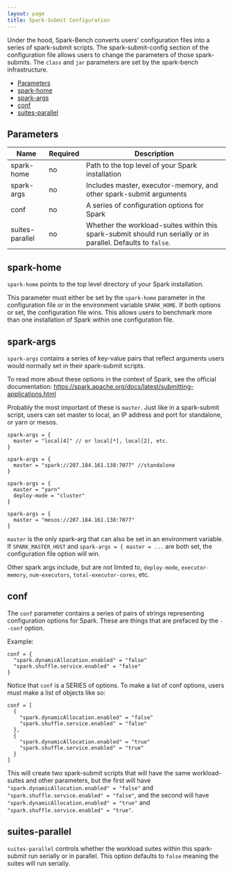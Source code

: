 ```yaml
---
layout: page
title: Spark-Submit Configuration
---
```


Under the hood, Spark-Bench converts users' configuration files into a series of spark-submit scripts.
The spark-submit-config section of the configuration file allows users to change the parameters of 
those spark-submits. The `class` and `jar` parameters are set by the spark-bench infrastructure. 

<!-- START doctoc generated TOC please keep comment here to allow auto update -->
<!-- DON'T EDIT THIS SECTION, INSTEAD RE-RUN doctoc TO UPDATE -->


- [Parameters](#parameters)
- [spark-home](#spark-home)
- [spark-args](#spark-args)
- [conf](#conf)
- [suites-parallel](#suites-parallel)

<!-- END doctoc generated TOC please keep comment here to allow auto update -->

## Parameters

| Name    | Required | Description |  
| ---------- | ----- | --- |    
| spark-home  | no | Path to the top level of your Spark installation |  
| spark-args  | no | Includes master, executor-memory, and other spark-submit arguments |  
| conf        | no | A series of configuration options for Spark |  
| suites-parallel | no | Whether the workload-suites within this spark-submit should run serially or in parallel. Defaults to `false`. |   

## spark-home

`spark-home` points to the top level directory of your Spark installation. 

This parameter must either be set by the `spark-home` parameter in the configuration file
or in the environment variable `SPARK_HOME`. If both options or set, the configuration file
wins. This allows users to benchmark more than one installation of Spark within one configuration file.

## spark-args

`spark-args` contains a series of key-value pairs that reflect arguments users would normally set in their spark-submit scripts.

To read more about these options in the context of Spark, see the official documentation: <https://spark.apache.org/docs/latest/submitting-applications.html>

Probably the most important of these is `master`. Just like in a spark-submit script, users can set master to local, an IP address and port for standalone, or yarn or mesos.

```hocon
spark-args = {
  master = "local[4]" // or local[*], local[2], etc.
}
```
```hocon
spark-args = {
  master = "spark://207.184.161.138:7077" //standalone
}
```
```hocon
spark-args = {
  master = "yarn"
  deploy-mode = "cluster"
}
```
```hocon
spark-args = {
  master = "mesos://207.184.161.138:7077"
}
```

`master` is the only spark-arg that can also be set in an environment variable. If `SPARK_MASTER_HOST` and `spark-args = { master = ...` 
are both set, the configuration file option will win.

Other spark args include, but are not limited to, `deploy-mode`, `executor-memory`, `num-executors`, `total-executor-cores`, etc.

## conf

The `conf` parameter contains a series of pairs of strings representing configuration options for Spark. 
These are things that are prefaced by the `--conf` option. 

Example:
```hocon
conf = {
  "spark.dynamicAllocation.enabled" = "false"
  "spark.shuffle.service.enabled" = "false"
}
``` 

Notice that `conf` is a SERIES of options. To make a list of conf options, users must make a list of objects like so:
```hocon
conf = [
  {
    "spark.dynamicAllocation.enabled" = "false"
    "spark.shuffle.service.enabled" = "false"
  },
  {
    "spark.dynamicAllocation.enabled" = "true"
    "spark.shuffle.service.enabled" = "true"
  }
]
```
This will create two spark-submit scripts that will have the same workload-suites and other parameters, 
but the first will have `"spark.dynamicAllocation.enabled" = "false"` and `"spark.shuffle.service.enabled" = "false"`,
and the second will have `"spark.dynamicAllocation.enabled" = "true"` and `"spark.shuffle.service.enabled" = "true"`.

## suites-parallel

`suites-parallel` controls whether the workload suites within this spark-submit run serially or in parallel. 
This option defaults to `false` meaning the suites will run serially.
